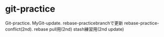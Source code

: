 # git-practice
Git-practice.
MyGit-update.
rebase-practicebranchで更新
rebase-practice-conflict(2nd).
rebase pull用(2nd)
stash練習用(2nd update)
